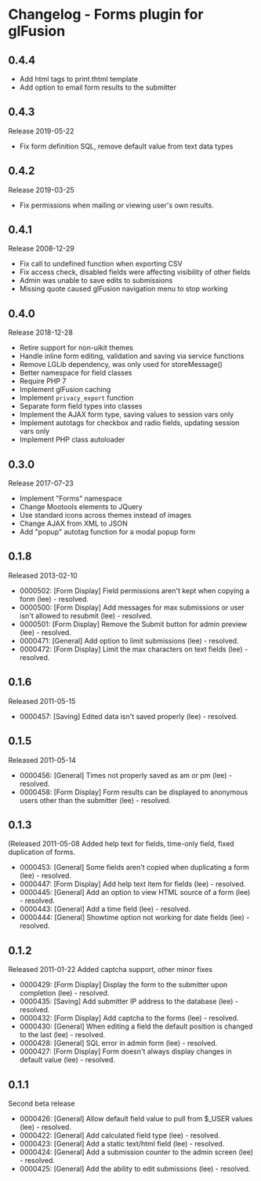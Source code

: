 # Changelog - Forms plugin for glFusion
## 0.4.4
- Add html tags to print.thtml template
- Add option to email form results to the submitter

## 0.4.3
Release 2019-05-22
- Fix form definition SQL, remove default value from text data types

## 0.4.2
Release 2019-03-25
- Fix permissions when mailing or viewing user's own results.

## 0.4.1
Release 2008-12-29
- Fix call to undefined function when exporting CSV
- Fix access check, disabled fields were affecting visibility of other fields
- Admin was unable to save edits to submissions
- Missing quote caused glFusion navigation menu to stop working

## 0.4.0
Release 2018-12-28
- Retire support for non-uikit themes
- Handle inline form editing, validation and saving via service functions
- Remove LGLib dependency, was only used for storeMessage()
- Better namespace for field classes
- Require PHP 7
- Implement glFusion caching
- Implement `privacy_export` function
- Separate form field types into classes
- Implement the AJAX form type, saving values to session vars only
- Implement autotags for checkbox and radio fields, updating session vars only
- Implement PHP class autoloader

## 0.3.0
Release 2017-07-23
- Implement "Forms" namespace
- Change Mootools elements to JQuery
- Use standard icons across themes instead of images
- Change AJAX from XML to JSON
- Add "popup" autotag function for a modal popup form

## 0.1.8
Released 2013-02-10
- 0000502: [Form Display] Field permissions aren't kept when copying a form (lee) - resolved.
- 0000500: [Form Display] Add messages for max submissions or user isn't allowed to resubmit (lee) - resolved.
- 0000501: [Form Display] Remove the Submit button for admin preview (lee) - resolved.
- 0000471: [General] Add option to limit submissions (lee) - resolved.
- 0000472: [Form Display] Limit the max characters on text fields (lee) - resolved.

## 0.1.6
Released 2011-05-15
- 0000457: [Saving] Edited data isn't saved properly (lee) - resolved.

## 0.1.5
Released 2011-05-14
- 0000456: [General] Times not properly saved as am or pm (lee) - resolved.
- 0000458: [Form Display] Form results can be displayed to anonymous users other than the submitter (lee) - resolved.

## 0.1.3
(Released 2011-05-08
Added help text for fields, time-only field, fixed duplication of forms.
- 0000453: [General] Some fields aren't copied when duplicating a form (lee) - resolved.
- 0000447: [Form Display] Add help text item for fields (lee) - resolved.
- 0000445: [General] Add an option to view HTML source of a form (lee) - resolved.
- 0000443: [General] Add a time field (lee) - resolved.
- 0000444: [General] Showtime option not working for date fields (lee) - resolved.

## 0.1.2
Released 2011-01-22
Added captcha support, other minor fixes
- 0000429: [Form Display] Display the form to the submitter upon completion (lee) - resolved.
- 0000435: [Saving] Add submitter IP address to the database (lee) - resolved.
- 0000432: [Form Display] Add captcha to the forms (lee) - resolved.
- 0000430: [General] When editing a field the default position is changed to the last (lee) - resolved.
- 0000428: [General] SQL error in admin form (lee) - resolved.
- 0000427: [Form Display] Form doesn't always display changes in default value (lee) - resolved.

## 0.1.1
Second beta release
- 0000426: [General] Allow default field value to pull from $_USER values (lee) - resolved.
- 0000422: [General] Add calculated field type (lee) - resolved.
- 0000423: [General] Add a static text/html field (lee) - resolved.
- 0000424: [General] Add a submission counter to the admin screen (lee) - resolved.
- 0000425: [General] Add the ability to edit submissions (lee) - resolved.
